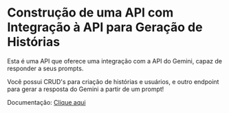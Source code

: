 # Construção de uma API com Integração à API para Geração de Histórias

Esta é uma API que oferece uma integração com a API do Gemini, capaz de responder a seus prompts.

Você possui CRUD's para criação de histórias e usuários, e outro endpoint para gerar a resposta do Gemini a partir de um prompt!

Documentação: <a href="./src/docs/index.md">Clique aqui</a>